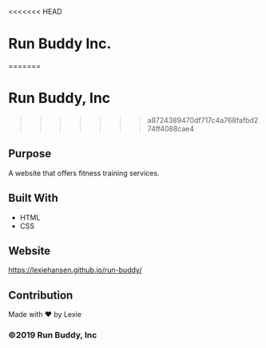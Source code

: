 <<<<<<< HEAD
# Run Buddy Inc.
=======
# Run Buddy, Inc
>>>>>>> a8724389470df717c4a768fafbd274ff4088cae4

## Purpose
A website that offers fitness training services. 

## Built With
* HTML
* CSS

## Website
https://lexiehansen.github.io/run-buddy/

## Contribution
Made with ❤️ by Lexie

### ©️2019 Run Buddy, Inc 
